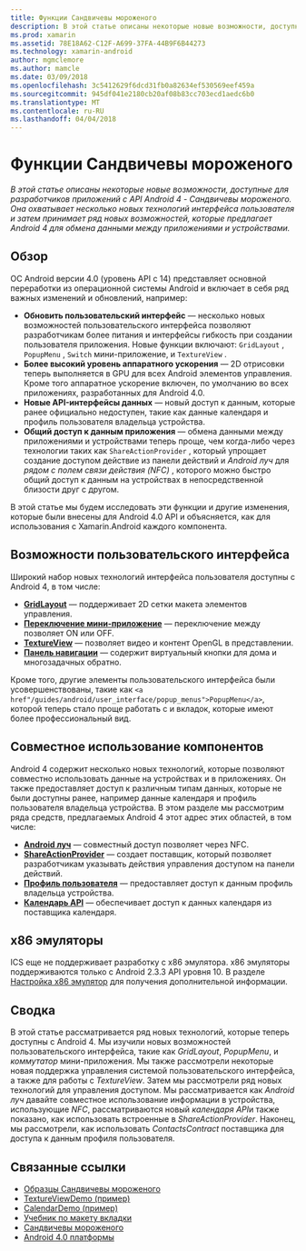 ```yaml
---
title: Функции Сандвичевы мороженого
description: В этой статье описаны некоторые новые возможности, доступные для разработчиков приложений с API Android 4 - Сандвичевы мороженого. Она охватывает несколько новых технологий интерфейса пользователя и затем принимает ряд новых возможностей, которые предлагает Android 4 для обмена данными между приложениями и устройствами.
ms.prod: xamarin
ms.assetid: 78E18A62-C12F-A699-37FA-44B9F6B44273
ms.technology: xamarin-android
author: mgmclemore
ms.author: mamcle
ms.date: 03/09/2018
ms.openlocfilehash: 3c5412629f6dcd31fb0a82634ef530569eef459a
ms.sourcegitcommit: 945df041e2180cb20af08b83cc703ecd1aedc6b0
ms.translationtype: MT
ms.contentlocale: ru-RU
ms.lasthandoff: 04/04/2018
---
```

# <a name="ice-cream-sandwich-features"></a>Функции Сандвичевы мороженого

_В этой статье описаны некоторые новые возможности, доступные для разработчиков приложений с API Android 4 - Сандвичевы мороженого. Она охватывает несколько новых технологий интерфейса пользователя и затем принимает ряд новых возможностей, которые предлагает Android 4 для обмена данными между приложениями и устройствами._

## <a name="overview"></a>Обзор

ОС Android версии 4.0 (уровень API с 14) представляет основной переработки из операционной системы Android и включает в себя ряд важных изменений и обновлений, например:

-   **Обновить пользовательский интерфейс** — несколько новых возможностей пользовательского интерфейса позволяют разработчикам более питания и интерфейсы гибкость при создании пользователя приложения. Новые функции включают: `GridLayout` , `PopupMenu` , `Switch` мини-приложение, и `TextureView` . 
-   **Более высокий уровень аппаратного ускорения** — 2D отрисовки теперь выполняется в GPU для всех Android элементов управления. Кроме того аппаратное ускорение включен, по умолчанию во всех приложениях, разработанных для Android 4.0. 
-   **Новые API-интерфейсы данных** — новый доступ к данным, которые ранее официально недоступен, такие как данные календаря и профиль пользователя владельца устройства. 
-   **Общий доступ к данным приложения** — обмена данными между приложениями и устройствами теперь проще, чем когда-либо через технологии таких как `ShareActionProvider` , который упрощает создание доступом действие из панели действий и *Android луч* для *рядом с полем связи действия (NFC)* , которого можно быстро общий доступ к данным на устройствах в непосредственной близости друг с другом. 


В этой статье мы будем исследовать эти функции и другие изменения, которые были внесены для Android 4.0 API и объясняется, как для использования с Xamarin.Android каждого компонента.

## <a name="user-interface-features"></a>Возможности пользовательского интерфейса

Широкий набор новых технологий интерфейса пользователя доступны с Android 4, в том числе:

-   **[GridLayout](~/android/user-interface/layouts/grid-layout.md)**  — поддерживает 2D сетки макета элементов управления. 
-   **[Переключение мини-приложение](~/android/user-interface/controls/switch.md)**  — переключение между позволяет ON или OFF. 
-   **[TextureView](~/android/user-interface/controls/texture-view.md)**  — позволяет видео и контент OpenGL в представлении. 
-   **[Панель навигации](~/android/user-interface/controls/navigation-bar.md)**  — содержит виртуальный кнопки для дома и многозадачных обратно. 


Кроме того, другие элементы пользовательского интерфейса были усовершенствованы, такие как `<a href"/guides/android/user_interface/popup_menus">PopupMenu</a>`, которой теперь стало проще работать с и вкладок, которые имеют более профессиональный вид.

## <a name="sharing-features"></a>Совместное использование компонентов

Android 4 содержит несколько новых технологий, которые позволяют совместно использовать данные на устройствах и в приложениях. Он также предоставляет доступ к различным типам данных, которые не были доступны ранее, например данные календаря и профиль пользователя владельца устройства. В этом разделе мы рассмотрим ряда средств, предлагаемых Android 4 этот адрес этих областей, в том числе:

-  **[Android луч](~/android/platform/android-beam.md)**  — совместный доступ позволяет через NFC.
-   **[ShareActionProvider](~/android/user-interface/controls/action-bar.md)**  — создает поставщик, который позволяет разработчикам указывать действия управления доступом на панели действий. 
-   **[Профиль пользователя](~/android/user-interface/user-profile.md)**  — предоставляет доступ к данным профиль владельца устройства. 
-   **[Календарь API](~/android/user-interface/controls/calendar.md)**  — обеспечивает доступ к данных календаря из поставщика календаря. 

## <a name="x86-emulators"></a>x86 эмуляторы

ICS еще не поддерживает разработку с x86 эмулятора. x86 эмуляторы поддерживаются только с Android 2.3.3 API уровня 10. В разделе [Настройка x86 эмулятор](~/android/get-started/installation/android-emulator/index.md) для получения дополнительной информации.

## <a name="summary"></a>Сводка

В этой статье рассматривается ряд новых технологий, которые теперь доступны с Android 4. Мы изучили новых возможностей пользовательского интерфейса, такие как *GridLayout*, *PopupMenu*, и *коммутатор* мини-приложения. Мы также рассмотрели некоторые новая поддержка управления системой пользовательского интерфейса, а также для работы с *TextureView*. Затем мы рассмотрели ряд новых технологий для управления доступом. Мы рассматривается как *Android луч* давайте совместное использование информации в устройства, использующие *NFC*, рассматриваются новый *календаря API*и также показано, как использовать встроенные в  *ShareActionProvider*.
Наконец, мы рассмотрели, как использовать *ContactsContract* поставщика для доступа к данным профиля пользователя.



## <a name="related-links"></a>Связанные ссылки

- [Образцы Сандвичевы мороженого](https://developer.xamarin.com/samples/monodroid/PlatformFeatures/ICS_Samples/)
- [TextureViewDemo (пример)](https://developer.xamarin.com/samples/monodroid/TextureViewDemo/)
- [CalendarDemo (пример)](https://developer.xamarin.com/samples/monodroid/CalendarDemo/)
- [Учебник по макету вкладки](~/android/user-interface/layouts/tab-layout/index.md)
- [Сандвичевы мороженого](http://developer.android.com/about/versions/android-4.0-highlights.html)
- [Android 4.0 платформы](http://developer.android.com/about/versions/android-4.0.html)
